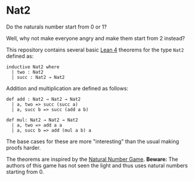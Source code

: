 # Nat2

Do the naturals number start from 0 or 1?

Well, why not make everyone angry and make them start from 2 instead?

This repository contains several basic [Lean 4](https://lean-lang.org/) theorems for the type `Nat2` defined as:

```lean
inductive Nat2 where
  | two : Nat2
  | succ : Nat2 → Nat2
```

Addition and multiplication are defined as follows:

```lean
def add : Nat2 → Nat2 → Nat2
  | a, two => succ (succ a)
  | a, succ b => succ (add a b)

def mul: Nat2 → Nat2 → Nat2
  | a, two => add a a
  | a, succ b => add (mul a b) a
```

The base cases for these are more "interesting" than the usual making proofs harder.

The theorems are inspired by the [Natural Number Game](https://adam.math.hhu.de/#/g/leanprover-community/nng4). **Beware:** The authors of this game has not seen the light and thus uses natural numbers starting from 0.
